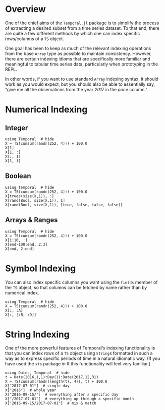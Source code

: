 # Overview
One of the chief aims of the `Temporal.jl` package is to simplify the process of extracting a desired subset from a time series dataset. To that end, there are quite a few different methods by which one can index specific rows/columns of a `TS` object.

One goal has been to keep as much of the relevant indexing operations from the base `Array` type as possible to maintain consistency. However, there are certain indexing idioms that are specifically more familiar and meaningful to tabular time series data, particularly when prototyping in the REPL.

In other words, if you want to use standard `Array` indexing syntax, it should work as you would expect, but you should also be able to essentially say, "give me all the observations from the year _2017_ in the _price_ column."

# Numerical Indexing

## Integer

```@repl
using Temporal  # hide
X = TS(cumsum(randn(252, 4))) + 100.0
X[1]
X[1, :]
X[:, 1]
X[1, 1]
```

## Boolean

```@repl
using Temporal  # hide
X = TS(cumsum(randn(252, 4))) + 100.0
X[trues(size(X,1)), :]
X[rand(Bool, size(X,1)), 1]
X[rand(Bool, size(X,1)), [true, false, false, false]]
```

## Arrays & Ranges

```@repl
using Temporal  # hide
X = TS(cumsum(randn(252, 4))) + 100.0
X[1:10, :]
X[end-100:end, 2:3]
X[end, 2:end]
```

# Symbol Indexing

You can also index specific columns you want using the `fields` member of the `TS` object, so that columns can be fetched by name rather than by numerical index.

```@repl
using Temporal  # hide
X = TS(cumsum(randn(252, 4))) + 100.0
X[:, :A]
X[:, [:B, :D]]
```

# String Indexing

One of the more powerful features of Temporal's indexing functionality is that you can index rows of a `TS` object using `String`s formatted in such a way as to express specific periods of time in a natural idiomatic way. (If you have used the `xts` package in R this functionality will feel very familiar.)

```@repl
using Dates, Temporal  # hide
t = Date(2016,1,1):Day(1):Date(2017,12,31)
X = TS(cumsum(randn(length(t), 4)), t) + 100.0
X["2017-07-01"]  # single day
X["2016"]  # whole year
X["2016-09-15/"]  # everything after a specific day
X["/2017-07-01"]  # everything up through a specific month
X["2016-09-15/2017-07-01"]  # mix & match
```

